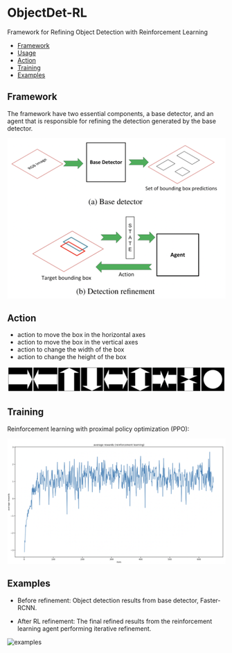 # ObjectDet-RL
Framework for Refining Object Detection with Reinforcement Learning
- [Framework](#Framework)
- [Usage](#usage)
- [Action](#Action)
- [Training](#Training)
- [Examples](#Examples)

## Framework

The framework have two essential components, a base detector, and an agent that is responsible for refining the detection generated by the base detector.

<img src="figures/framework.png" alt="framework" width="700"/>

## Action
* action to move the box in the horizontal axes
* action to move the box in the vertical axes
* action to change the width of the box
* action to change the height of the box

<img src="figures/action.png" alt="action" width="700"/>

## Training
Reinforcement learning with proximal policy optimization (PPO):

<img src="figures/rewards.png" alt="rewards" width="700"/>


## Examples
* Before refinement: Object detection results from base detector, Faster-RCNN.

* After RL refinement: The final refined results from the reinforcement learning agent performing iterative refinement.

<img src="figures/exmpl_imgs.png" alt="examples" width="700"/>
